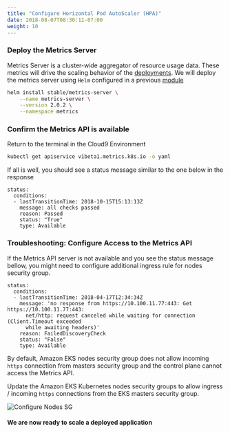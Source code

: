 ```yaml
---
title: "Configure Horizontal Pod AutoScaler (HPA)"
date: 2018-08-07T08:30:11-07:00
weight: 10
---
```


### Deploy the Metrics Server

Metrics Server is a cluster-wide aggregator of resource usage data. These metrics will drive the scaling behavior of the [deployments](https://kubernetes.io/docs/concepts/workloads/controllers/deployment/). We will deploy the metrics server using `Helm` configured in a previous [module](../../helm)

```sh
helm install stable/metrics-server \
    --name metrics-server \
    --version 2.0.2 \
    --namespace metrics
```

### Confirm the Metrics API is available

Return to the terminal in the Cloud9 Environment

```sh
kubectl get apiservice v1beta1.metrics.k8s.io -o yaml
```

If all is well, you should see a status message similar to the one below in the response

```text
status:
  conditions:
  - lastTransitionTime: 2018-10-15T15:13:13Z
    message: all checks passed
    reason: Passed
    status: "True"
    type: Available
```

### Troubleshooting: Configure Access to the Metrics API

If the Metrics API server is not available and you see the status message bellow, you might need to configure additional ingress rule for nodes security group.

```text
status:
  conditions:
  - lastTransitionTime: 2018-04-17T12:34:34Z
    message: 'no response from https://10.100.11.77:443: Get https://10.100.11.77:443:
      net/http: request canceled while waiting for connection (Client.Timeout exceeded
      while awaiting headers)'
    reason: FailedDiscoveryCheck
    status: "False"
    type: Available
```

By default, Amazon EKS nodes security group does not allow incoming `https` connection from masters security group and the control plane cannot access the Metrics API.

Update the Amazon EKS Kubernetes nodes security groups to allow ingress / incoming `https` connections from the EKS masters security group.

![Configure Nodes SG](/images/hpa-eks-sg.png)

#### We are now ready to scale a deployed application
